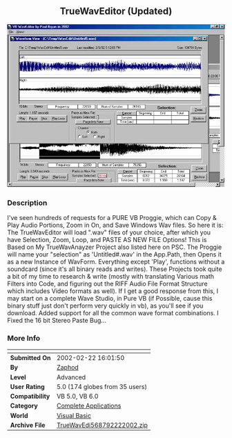 ﻿<div align="center">

## TrueWavEditor \(Updated\)

<img src="PIC200226215853860.JPG">
</div>

### Description

I've seen hundreds of requests for a PURE VB Proggie, which can Copy & Play Audio Portions, Zoom in On, and Save Windows Wav files. So here it is: The TrueWavEditor will load ".wav" files of your choice, after which you have Selection, Zoom, Loop, and PASTE AS NEW FILE Options! This is Based on My TrueWavAnayzer Project also listed here on PSC. The Proggie will name your "selection" as 'Untitled#.wav' in the App.Path, then Opens it as a new Instance of WavForm. Everything except 'Play', functions without a soundcard (since it's all binary reads and writes). These Projects took quite a bit of my time to research & write (mostly with translating Various math Filters into Code, and figuring out the RIFF Audio File Format Structure which includes Video formats as well). If I get a good response from this, I may start on a complete Wave Studio, in Pure VB (if Possible, cause this binary stuff just don't perform very quickly in vb), as you'll see if you download. Added support for all the common wave format combinations. I Fixed the 16 bit Stereo Paste Bug...
 
### More Info
 


<span>             |<span>
---                |---
**Submitted On**   |2002-02-22 16:01:50
**By**             |[Zaphod](https://github.com/Planet-Source-Code/PSCIndex/blob/master/ByAuthor/zaphod.md)
**Level**          |Advanced
**User Rating**    |5.0 (174 globes from 35 users)
**Compatibility**  |VB 5\.0, VB 6\.0
**Category**       |[Complete Applications](https://github.com/Planet-Source-Code/PSCIndex/blob/master/ByCategory/complete-applications__1-27.md)
**World**          |[Visual Basic](https://github.com/Planet-Source-Code/PSCIndex/blob/master/ByWorld/visual-basic.md)
**Archive File**   |[TrueWavEdi568792222002\.zip](https://github.com/Planet-Source-Code/zaphod-truewaveditor-updated__1-31558/archive/master.zip)









